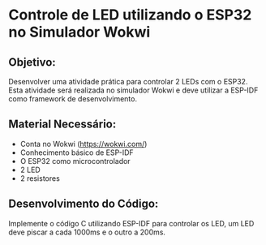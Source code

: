 # Controle de LED utilizando o ESP32 no Simulador Wokwi

## Objetivo:
Desenvolver uma atividade prática para controlar 2 LEDs com o ESP32. Esta atividade será realizada no simulador Wokwi e deve utilizar a ESP-IDF como framework de desenvolvimento.

## Material Necessário:
- Conta no Wokwi (https://wokwi.com/)
- Conhecimento básico de ESP-IDF
- O ESP32 como microcontrolador
- 2 LED
- 2 resistores

## Desenvolvimento do Código:
Implemente o código C utilizando ESP-IDF para controlar os LED, um LED deve piscar a cada 1000ms e o outro a 200ms.


